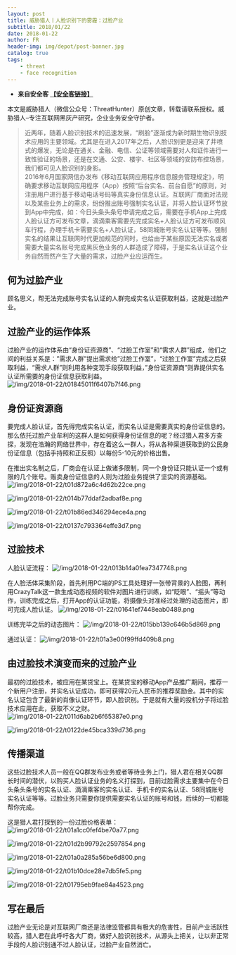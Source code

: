 ```yaml
---
layout: post
title: 威胁猎人丨人脸识别下的雾霾：过脸产业
subtitle: 2018/01/22
date: 2018-01-22
author: FR
header-img: img/depot/post-banner.jpg
catalog: true
tags:
    - threat
    - face recognition
---
```


- **来自安全客 [【安全客链接】](https://www.anquanke.com/post/id/95392)**

本文是威胁猎人（微信公众号：ThreatHunter）原创文章，转载请联系授权。威胁猎人–专注互联网黑灰产研究，企业业务安全守护者。

   > 近两年，随着人脸识别技术的迅速发展，“刷脸”逐渐成为新时期生物识别技术应用的主要领域。尤其是在进入2017年之后，人脸识别更是迎来了井喷式的爆发，无论是在通关、金融、电信、公证等领域需要对人和证件进行一致性验证的场景，还是在交通、公安、楼宇、社区等领域的安防布控场景，我们都可见人脸识别的身影。  
  > 2016年6月国家网信办发布《移动互联网应用程序信息服务管理规定》，明确要求移动互联网应用程序（App）按照“后台实名、前台自愿”的原则，对注册用户进行基于移动电话号码等真实身份信息认证。互联网厂商面对法规以及某些业务上的需求，纷纷推出账号强制实名认证，并将人脸认证环节放到App中完成，如：今日头条头条号申请完成之后，需要在手机App上完成人脸认证方可发布文章，滴滴乘客需要先完成实名+人脸认证方可发布顺风车行程，办理手机卡需要实名+人脸认证，58同城账号实名认证等等。强制实名的结果让互联网时代更加规范的同时，也给由于某些原因无法实名或者需要大量实名账号完成黑灰色业务的人群造成了障碍，于是实名认证这个业务自然而然产生了大量的需求，过脸产业应运而生。

## 何为过脸产业
顾名思义，帮无法完成账号实名认证的人群完成实名认证获取利益，这就是过脸产业。
 
## 过脸产业的运作体系
过脸产业的运作体系由“身份证资源商”、“过脸工作室”和“需求人群”组成，他们之间的利益关系是：”需求人群”提出需求给”过脸工作室”，“过脸工作室”完成之后获取利益，“需求人群”则利用各种变现手段获取利益，”身份证资源商”则靠提供实名认证所需要的身份证信息获取利益。
![/img/2018-01-22/t01845011f6407b7f46.png](https://p1.ssl.qhimg.com/t01845011f6407b7f46.png)
 
## 身份证资源商
要完成人脸认证，首先得完成实名认证，而实名认证是需要真实的身份证信息的。那么依托过脸产业牟利的这群人是如何获得身份证信息的呢？经过猎人君多方查探，发现在浩瀚的网络世界中，存在着这么一群人，将从各种渠道获取到的公民身份证信息（包括手持照和正反照）以每份5-10元的价格出售。

在推出实名制之后，厂商会在认证上做诸多限制，同一个身份证只能认证一个或有限的几个账号。贩卖身份证信息的人则为过脸业务提供了坚实的资源基础。
![/img/2018-01-22/t01d872a6c4d62b22ce.png](https://p0.ssl.qhimg.com/t01d872a6c4d62b22ce.png)

![/img/2018-01-22/t014b77ddaf2adbaf8e.png](https://p5.ssl.qhimg.com/t014b77ddaf2adbaf8e.png)

![/img/2018-01-22/t01b86ed346294ece4a.png](https://p3.ssl.qhimg.com/t01b86ed346294ece4a.png)

![/img/2018-01-22/t0137c793364effe3d7.png](https://p1.ssl.qhimg.com/t0137c793364effe3d7.png)
 
## 过脸技术
人脸认证流程：
![/img/2018-01-22/t013b14a0fea7347748.png](https://p1.ssl.qhimg.com/t013b14a0fea7347748.png)

在人脸活体采集阶段，首先利用PC端的PS工具处理好一张带背景的人脸图，再利用CrazyTalk这一款生成动态视频的软件对图片进行训练，如“眨眼”、“摇头”等动作，训练完成之后，打开App的认证功能，将摄像头对准经过处理的动态图片，即可完成人脸认证。
![/img/2018-01-22/t01641ef7448eab0489.png](https://p4.ssl.qhimg.com/t01641ef7448eab0489.png)

训练完毕之后的动态图片：
![/img/2018-01-22/t015bb139c646b5d869.png](https://p3.ssl.qhimg.com/t015bb139c646b5d869.png)

通过认证：
![/img/2018-01-22/t01a3e00f99ffd409b8.png](https://p2.ssl.qhimg.com/t01a3e00f99ffd409b8.png)
 
## 由过脸技术演变而来的过脸产业
最初的过脸技术，被应用在某贷宝上。在某贷宝的移动App产品推广期间，推荐一个新用户注册，并实名认证成功，即可获得20元人民币的推荐奖励金。其中的实名认证包含了最新的肖像认证环节，即人脸识别。于是就有大量的投机分子将过脸技术应用在此，获取不义之财。
![/img/2018-01-22/t011d6ab2b6f65387e0.png](https://p2.ssl.qhimg.com/t011d6ab2b6f65387e0.png)

![/img/2018-01-22/t0122de45bca339d736.png](https://p0.ssl.qhimg.com/t0122de45bca339d736.png)
 
## 传播渠道
这些过脸技术人员一般在QQ群发布业务或者等待业务上门，猎人君在相关QQ群长时间的潜伏，以购买人脸认证业务的名义打探到，目前过脸需求主要集中在今日头条头条号的实名认证、滴滴乘客的实名认证、手机卡的实名认证、58同城账号实名认证等等。过脸业务只需要你提供需要实名认证的账号和钱，后续的一切都能帮你完成。

这是猎人君打探到的一份过脸价格表单：
![/img/2018-01-22/t01a1cc0fef4be70a77.png](https://p2.ssl.qhimg.com/t01a1cc0fef4be70a77.png)

![/img/2018-01-22/t01d2b99792c2597854.png](https://p2.ssl.qhimg.com/t01d2b99792c2597854.png)

![/img/2018-01-22/t01a0a285a56be6d800.png](https://p4.ssl.qhimg.com/t01a0a285a56be6d800.png)

![/img/2018-01-22/t01b10dce28e7db5fe5.png](https://p4.ssl.qhimg.com/t01b10dce28e7db5fe5.png)

![/img/2018-01-22/t01795eb9fae84a4523.png](https://p0.ssl.qhimg.com/t01795eb9fae84a4523.png)
 
## 写在最后
过脸产业无论是对互联网厂商还是法律监管都具有极大的危害性，目前产业活跃性较高，猎人君在此呼吁各大厂商，做好人脸识别技术，从源头上把关，让以非正常手段的人脸识别通不过人脸认证，过脸产业自然消亡。
